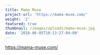 ```yaml
---
title: Mama Muse
project-url: 'https://mama-muse.com/'
weight: '2'
featured: true
thumbnail: /images/uploads/mama-muse.jpg
date: '2018-06-05T10:13:27-04:00'
---
```

https://mama-muse.com/
